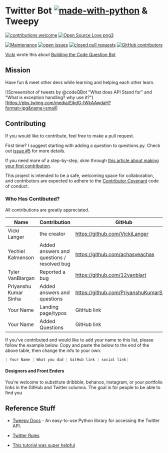 # Twitter Bot [![made-with-python](https://img.shields.io/badge/Made%20with-Python-1f425f.svg)](https://www.python.org/)  & Tweepy

[![contributions welcome](https://img.shields.io/badge/contributions-welcome-brightgreen.svg)](https://github.com/VickiLanger/code-questions-bot/fork)
[![Open Source Love png3](https://badges.frapsoft.com/os/v3/open-source.png?v=103)](https://github.com/ellerbrock/open-source-badges/)

[![Maintenance](https://img.shields.io/badge/Maintained%3F-yes-green.svg)](https://GitHub.com/VickiLanger/code-questions-bot/graphs/commit-activity)
[![open issues](https://img.shields.io/github/issues/VickiLanger/code-questions-bot.svg)](https://github.com/VickiLanger/code-questions-bot/issues?q=is%3Aopen+is%3Aissue)
[![closed pull requests](https://img.shields.io/github/issues-pr-closed/VickiLanger/code-questions-bot.svg)](https://github.com/VickiLanger/code-questions-bot/pulls?q=is%3Apr+is%3Aclosed)
[![GitHub contributors](https://img.shields.io/github/contributors/VickiLanger/code-questions-bot.svg)](https://GitHub.com/VickiLanger/code-questions-bot/graphs/contributors/)

[Vicki](https://twitter.com/vicki_langer) wrote this about [Building the Code Question Bot](https://dev.to/vickilanger/code-questions-bot-42io)

## Mission
Have fun & meet other devs while learning and helping each other learn.

!(Screeenshot of tweets by @codeQBot "What does API Stand for" and "What is exception handling? why use it?")[https://pbs.twimg.com/media/EikdG-lWkAAwdaH?format=jpg&name=small]

## Contributing

If you would like to contribute, feel free to make a pull request.

First time? I suggest starting with adding a question to questions.py. Check out [issue #5](https://github.com/VickiLanger/code-questions-bot/issues/5) for more details.

If you need more of a step-by-step, skim through [this article about making your first contribution](https://dev.to/vickilanger/open-up-to-open-source-contributing-5hla).

This project is intended to be a safe, welcoming space for collaboration, and contributors are expected to adhere to the [Contributor Covenant](http://contributor-covenant.org/) code of conduct.

### Who Has Contibuted?
All contributions are greatly appreciated. 

|Name|Contribution|GitHub|Twitter|
|--|--|--|--|
| Vicki Langer | the creator | https://github.com/VickiLanger | https://twitter.com/Vicki_Langer |
| Yechiel Kalmenson | Added answers and questions / resolved bug | https://github.com/achasveachas | https://twitter.com/yechielk |
| Tyler VanBlargan | Reported a bug | https://github.com/12vanblart | https://twitter.com/pichuplayer |
| Priyanshu Kumar Sinha | Added answers and questions | https://github.com/PriyanshuKumarSinha |  |
| Your Name | Landing page/typos | GitHub link | twitter link|
| Your Name | Added Questions | GitHub link | twitter link|

If you've contributed and would like to add your name to this list, please follow the example below. Copy and paste the below to the end of the above table, then change the info to your own.
```markdown
| Your Name | What you did | GitHub link | social link|
```

#### Designers and Front Enders
You're welcome to substitute dribbble, behance, instagram, or your portfolio links in the GitHub and Twitter columns. The goal is for people to be able to find you


Reference Stuff
----------

* [Tweepy Docs](http://www.tweepy.org/) - An easy-to-use Python library for accessing the Twitter API.

* [Twitter Rules](https://support.twitter.com/articles/76915)

* [This tutorial was super helpful](https://dev.to/emcain/how-to-set-up-a-twitter-bot-with-python-and-heroku-1n39)
